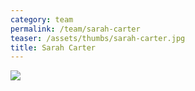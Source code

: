 ```yaml
---
category: team
permalink: /team/sarah-carter
teaser: /assets/thumbs/sarah-carter.jpg
title: Sarah Carter
---
```


<img src="/assets/img/sarah-carter.jpg" />
